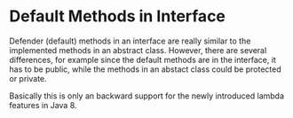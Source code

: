 # Default Methods in Interface

Defender (default) methods in an interface are really similar to the implemented methods in an abstract class. However, there are several differences, for example since the default methods are in the interface, it has to be public, while the methods in an abstact class could be protected or private.

Basically this is only an backward support for the newly introduced lambda features in Java 8.
